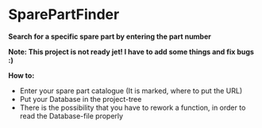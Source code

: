 # SparePartFinder

**Search for a specific spare part by entering the part number**

**Note: This project is not ready jet! I have to add some things and fix bugs :)**

**How to:**
* Enter your spare part catalogue (It is marked, where to put the URL)
* Put your Database in the project-tree
* There is the possibility that you have to rework a function, in order to read the Database-file properly

